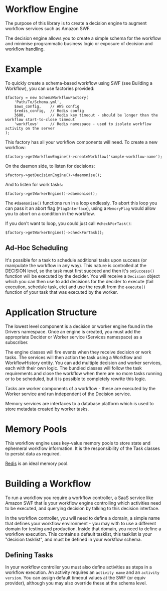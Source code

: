 Workflow Engine
===============
The purpose of this library is to create a decision engine to augment workflow services such as Amazon SWF.
 
The decision engine allows you to create a simple schema for the workflow and minimise programmatic business logic or
exposure of decision and workflow handling.

Example
=======
To quickly create a schema-based workflow using SWF (see Building a Workflow), you can use factories provided:
  
    $factory = new SchemaWorkflowFactory(
        'Path/To/Schema.yml',
        $aws_config,    // AWS config
        $redis_config,  // Redis config
        3600,           // Redis key timeout - should be longer than the workflow start-to-close timeout
        'workflows'     // Redis namespace - used to isolate workflow activity on the server
    );
    
This factory has all your workflow components will need. To create a new workflow: 

    $factory->getWorkflowEngine()->createWorkflow('sample-workflow-name');
    
On the daemon side, to listen for decisions:

    $factory->getDecisionEngine()->daemonise();

And to listen for work tasks:

    $factory->getWorkerEngine()->daemonise();
    
The `#daemonise()` functions run in a loop endlessly. To abort this loop you can pass it an abort flag 
(`FlagInterface`), using a `MemoryFlag` would allow you to abort on a condition in the workflow.

If you don't want to loop, you could just call `#checkForTask()`:

    $factory->getWorkerEngine()->checkForTask();

Ad-Hoc Scheduling
-----------------
It's possible for a task to schedule additional tasks upon success (or manipulate the workflow in any way). This
nature is controlled at the DECISION level, so the task must first succeed and then it's `onSuccess()` function will
be executed by the decider. You will receive a `Decision` object which you can then use to add decisions for the
decider to execute (fail execution, schedule task, etc) and use the result from the `execute()` function of your task
that was executed by the worker.

Application Structure
=====================
The lowest level component is a decision or worker engine found in the Drivers namespace. Once an engine is created,
you must add the appropriate Decider or Worker service (Services namespace) as a subscriber.
 
The engine classes will fire events when they receive decision or work tasks. The services will then action the task
using a Workflow and WorkflowHistory entity. You can add multiple decision and worker services, each with their own
logic. The bundled classes will follow the task requirements and close the workflow when there are no more tasks running
or to be scheduled, but it is possible to completely rewrite this logic.
 
Tasks are worker components of a workflow - these are executed by the Worker service and run independent of the 
Decision service.

Memory services are interfaces to a database platform which is used to store metadata created by worker tasks.

Memory Pools
============
This workflow engine uses key-value memory pools to store state and ephemeral workflow information. It is the 
responsibility of the Task classes to persist data as required.

[Redis](docs/Redis.md) is an ideal memory pool.

Building a Workflow
===================
To run a workflow you require a workflow controller, a SaaS service like Amazon SWF that is your workflow engine
controlling which activities need to be executed, and querying decision by talking to this decision interface.

In the workflow controller, you will need to define a domain, a simple name that defines your workflow environment -
you may with to use a different domain for testing and production. Inside that domain, you need to define a workflow
execution. This contains a default tasklist, this tasklist is your "decision tasklist", and must be defined in your
workflow schema.

Defining Tasks
--------------
In your workflow controller you must also define activities as steps in a workflow execution. An activity requires an 
`activity name` and an `activity version`. You can assign default timeout values at the SWF (or equiv provider), 
although you may also override these at the schema level.

